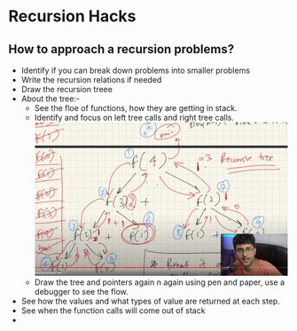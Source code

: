 # Recursion Hacks


## How to approach a recursion problems?

* Identify if you can break down problems into smaller problems
* Write the recursion relations if needed
* Draw the recursion treee
* About the tree:-
    * See the floe of functions, how they are getting in stack.
    * Identify and focus on left tree calls and right tree calls.
    ![recursion tree flow](https://github.com/killcodeX/LeetCode-Sols/blob/main/media/WhatsApp%20Image%202022-09-16%20at%206.03.55%20PM.jpeg)
    * Draw the tree and pointers again n again using pen and paper, use a debugger to see the flow.
* See how the values and what types of value are returned at each step.
* See when the function calls will come out of stack
* 